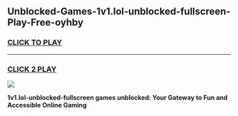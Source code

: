 
## Unblocked-Games-1v1.lol-unblocked-fullscreen-Play-Free-oyhby
<h3>
<a href="https://premium76.site?title=1v1.lol-unblocked-fullscreen&ref=23A">CLICK TO PLAY</a></h3>
<hr>

<h3>
<a href="https://premium76.site?title=1v1.lol-unblocked-fullscreen&ref=23A">CLICK 2 PLAY</a>
  
</h3>

<a href="https://premium76.site?title=1v1.lol-unblocked-fullscreen&ref=23A"><img src="https://clearcache.store/games.png"></a>


**1v1.lol-unblocked-fullscreen games unblocked: Your Gateway to Fun and Accessible Online Gaming**
